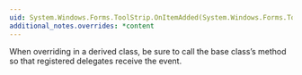 ```yaml
---
uid: System.Windows.Forms.ToolStrip.OnItemAdded(System.Windows.Forms.ToolStripItemEventArgs)
additional_notes.overrides: *content
---
```


<p>When overriding <xref href="System.Windows.Forms.ToolStrip.OnItemAdded(System.Windows.Forms.ToolStripItemEventArgs)"></xref> in a derived class, be sure to call the base class’s <xref href="System.Windows.Forms.ToolStrip.OnItemAdded(System.Windows.Forms.ToolStripItemEventArgs)"></xref> method so that registered delegates receive the event.</p>


